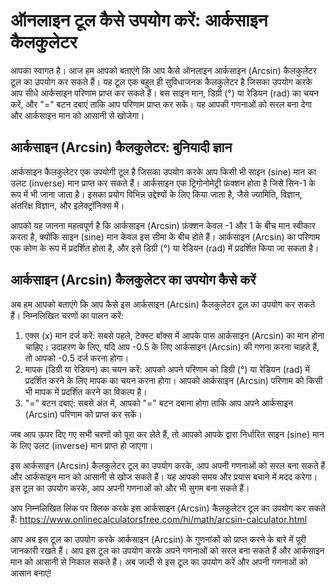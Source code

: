 ऑनलाइन टूल कैसे उपयोग करें: आर्कसाइन कैलकुलेटर
==============================================

आपका स्वागत है। आज हम आपको बताएंगे कि आप कैसे ऑनलाइन आर्कसाइन (Arcsin) कैलकुलेटर टूल का उपयोग कर सकते हैं। यह टूल एक बहुत ही सुविधाजनक कैलकुलेटर है जिसका उपयोग करके आप सीधे आर्कसाइन परिणाम प्राप्त कर सकते हैं। बस साइन मान, डिग्री (°) या रेडियन (rad) का चयन करें, और "=" बटन दबाएं ताकि आप परिणाम प्राप्त कर सकें। यह आपकी गणनाओं को सरल बना देगा और आर्कसाइन मान को आसानी से खोजेगा।

आर्कसाइन (Arcsin) कैलकुलेटर: बुनियादी ज्ञान
-------------------------------------------

आर्कसाइन कैलकुलेटर एक उपयोगी टूल है जिसका उपयोग करके आप किसी भी साइन (sine) मान का उलट (inverse) मान प्राप्त कर सकते हैं। आर्कसाइन एक ट्रिगोनोमेट्री फ़ंक्शन होता है जिसे सिन-1 के रूप में भी जाना जाता है। इसका प्रयोग विभिन्न उद्देश्यों के लिए किया जाता है, जैसे ज्यामिति, विज्ञान, अंतरिक्ष विज्ञान, और इलेक्ट्रॉनिक्स में।

आपको यह जानना महत्वपूर्ण है कि आर्कसाइन (Arcsin) फ़ंक्शन केवल -1 और 1 के बीच मान स्वीकार करता है, क्योंकि साइन (sine) मान केवल इस सीमा के बीच होते हैं। आर्कसाइन (Arcsin) का परिणाम एक कोण के रूप में प्रदर्शित होता है, और इसे डिग्री (°) या रेडियन (rad) में प्रदर्शित किया जा सकता है।

आर्कसाइन (Arcsin) कैलकुलेटर का उपयोग कैसे करें
----------------------------------------------

अब हम आपको बताएंगे कि आप कैसे इस आर्कसाइन (Arcsin) कैलकुलेटर टूल का उपयोग कर सकते हैं। निम्नलिखित चरणों का पालन करें:

1. एक्स (x) मान दर्ज करें: सबसे पहले, टेक्स्ट बॉक्स में आपके पास आर्कसाइन (Arcsin) का मान होना चाहिए। उदाहरण के लिए, यदि आप -0.5 के लिए आर्कसाइन (Arcsin) की गणना करना चाहते हैं, तो आपको -0.5 दर्ज करना होगा।
2. मापक (डिग्री या रेडियन) का चयन करें: आपको अपने परिणाम को डिग्री (°) या रेडियन (rad) में प्रदर्शित करने के लिए मापक का चयन करना होगा। आपको आर्कसाइन (Arcsin) परिणाम को किसी भी मापक में प्रदर्शित करने का विकल्प है।
3. "=" बटन दबाएं: सबसे अंत में, आपको "=" बटन दबाना होगा ताकि आप अपने आर्कसाइन (Arcsin) परिणाम को प्राप्त कर सकें।

जब आप ऊपर दिए गए सभी चरणों को पूरा कर लेते हैं, तो आपको आपके द्वारा निर्धारित साइन (sine) मान के लिए उलट (inverse) मान प्राप्त हो जाएगा।

इस आर्कसाइन (Arcsin) कैलकुलेटर टूल का उपयोग करके, आप अपनी गणनाओं को सरल बना सकते हैं और आर्कसाइन मान को आसानी से खोज सकते हैं। यह आपको समय और प्रयास बचाने में मदद करेगा। इस टूल का उपयोग करके, आप अपनी गणनाओं को और भी सुगम बना सकते हैं।

आप निम्नलिखित लिंक पर क्लिक करके इस आर्कसाइन (Arcsin) कैलकुलेटर टूल का उपयोग कर सकते हैं: <https://www.onlinecalculatorsfree.com/hi/math/arcsin-calculator.html>

आप अब इस टूल का उपयोग करके आर्कसाइन (Arcsin) के गुणनांकों को प्राप्त करने के बारे में पूरी जानकारी रखते हैं। आप इस टूल का उपयोग करके अपने गणनाओं को सरल बना सकते हैं और आर्कसाइन मान को आसानी से निकाल सकते हैं। अब जल्दी से इस टूल का उपयोग करें और अपनी गणनाओं को आसान बनाएं!